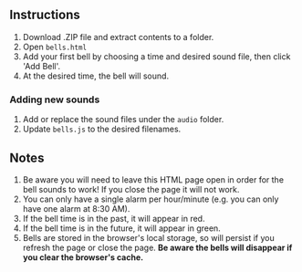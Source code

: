 ## Instructions
1. Download .ZIP file and extract contents to a folder.
2. Open `bells.html`
3. Add your first bell by choosing a time and desired sound file, then click 'Add Bell'.
4. At the desired time, the bell will sound.

### Adding new sounds
1. Add or replace the sound files under the `audio` folder.
2. Update `bells.js` to the desired filenames.

## Notes
1. Be aware you will need to leave this HTML page open in order for the bell sounds to work! If you close the page it will not work.
2. You can only have a single alarm per hour/minute (e.g. you can only have one alarm at 8:30 AM).
3. If the bell time is in the past, it will appear in red.
4. If the bell time is in the future, it will appear in green.
5. Bells are stored in the browser's local storage, so will persist if you refresh the page or close the page. **Be aware the bells will disappear if you clear the browser's cache.**
